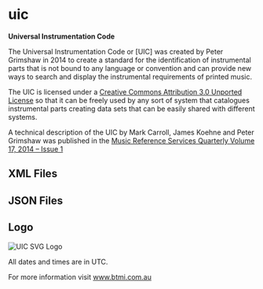 # uic
**Universal Instrumentation Code**

The Universal Instrumentation Code or [UIC] was created by Peter Grimshaw in 2014 to create a standard for the identification of instrumental parts that is not bound to any language or convention and can provide new ways to search and display the instrumental requirements of printed music.

The UIC is licensed under a [Creative Commons Attribution 3.0 Unported License](https://creativecommons.org/licenses/by/3.0/) so that it can be freely used  by any sort of system that catalogues instrumental parts creating data sets that can be easily shared with different systems.

A technical description of the UIC by Mark Carroll, James Koehne and Peter Grimshaw was published in the [Music Reference Services Quarterly Volume 17, 2014 – Issue 1](https://www.tandfonline.com/doi/abs/10.1080/10588167.2014.873226?mobileUi=0&journalCode=wmus20)

## XML Files

## JSON Files

## Logo
![UIC SVG Logo]()

All dates and times are in UTC.

For more information visit www.btmi.com.au
